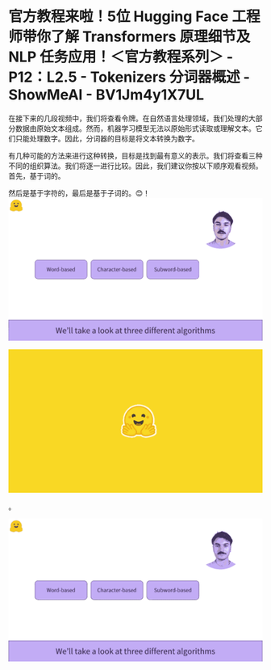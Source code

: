 # 官方教程来啦！5位 Hugging Face 工程师带你了解 Transformers 原理细节及 NLP 任务应用！＜官方教程系列＞ - P12：L2.5 - Tokenizers 分词器概述 - ShowMeAI - BV1Jm4y1X7UL

在接下来的几段视频中，我们将查看令牌。在自然语言处理领域，我们处理的大部分数据由原始文本组成。然而，机器学习模型无法以原始形式读取或理解文本。它们只能处理数字。因此，分词器的目标是将文本转换为数字。

有几种可能的方法来进行这种转换，目标是找到最有意义的表示。我们将查看三种不同的组织算法。我们将逐一进行比较。因此，我们建议你按以下顺序观看视频。首先，基于词的。

然后是基于字符的，最后是基于子词的。😊！![](img/6c883a64f121aa7d5774c3337aefd2f1_1.png)

![](img/6c883a64f121aa7d5774c3337aefd2f1_2.png)

。

![](img/6c883a64f121aa7d5774c3337aefd2f1_4.png)
